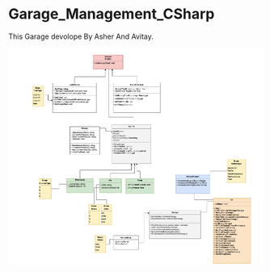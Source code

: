# Garage_Management_CSharp
This Garage devolope By Asher And Avitay.

![Screenshot](classdiagramImg.png)
